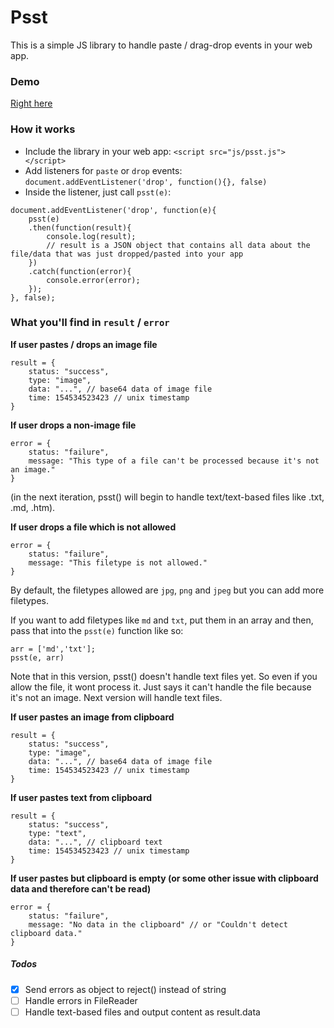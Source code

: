 # Psst

This is a simple JS library to handle paste / drag-drop events in your web app.

### Demo

[Right here][0]

### How it works

- Include the library in your web app: ```<script src="js/psst.js"></script>```
- Add listeners for `paste` or `drop` events: `document.addEventListener('drop', function(){}, false)`
- Inside the listener, just call `psst(e)`:

```
document.addEventListener('drop', function(e){
    psst(e)
    .then(function(result){
        console.log(result);
        // result is a JSON object that contains all data about the file/data that was just dropped/pasted into your app
    })
    .catch(function(error){
        console.error(error);
    });
}, false);
```

### What you'll find in `result` / `error`

**If user pastes / drops an image file**   
```
result = {
    status: "success",
    type: "image",
    data: "...", // base64 data of image file
    time: 154534523423 // unix timestamp
}
```

**If user drops a non-image file**   
```
error = {
    status: "failure",
    message: "This type of a file can't be processed because it's not an image."
}
```

(in the next iteration, psst() will begin to handle text/text-based files like .txt, .md, .htm).


**If user drops a file which is not allowed**   
```
error = {
    status: "failure",
    message: "This filetype is not allowed."
}
```

By default, the filetypes allowed are `jpg`, `png` and `jpeg` but you can add more filetypes.

If you want to add filetypes like `md` and `txt`, put them in an array and then, pass that into the `psst(e)` function like so:

```
arr = ['md','txt'];
psst(e, arr)
```

Note that in this version, psst() doesn't handle text files yet. So even if you allow the file, it wont process it. Just says it can't handle the file because it's not an image. Next version will handle text files.

**If user pastes an image from clipboard**
```
result = {
    status: "success",
    type: "image",
    data: "...", // base64 data of image file
    time: 154534523423 // unix timestamp
}
```

**If user pastes text from clipboard**
```
result = {
    status: "success",
    type: "text",
    data: "...", // clipboard text
    time: 154534523423 // unix timestamp
}
```

**If user pastes but clipboard is empty (or some other issue with clipboard data and therefore can't be read)**
```
error = {
    status: "failure",
    message: "No data in the clipboard" // or "Couldn't detect clipboard data."
}
```

##### Todos

- [x] Send errors as object to reject() instead of string
- [ ] Handle errors in FileReader
- [ ] Handle text-based files and output content as result.data

[0]: http://druchan.com/psst/